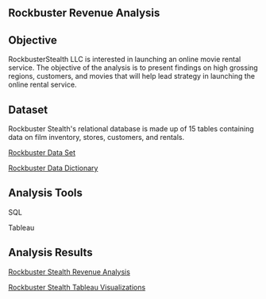 ## Rockbuster Revenue Analysis


## Objective 

RockbusterStealth LLC is interested in launching an online movie rental service. The objective of the analysis is to present findings on high grossing regions, customers, and movies that will help lead strategy in launching the online rental service.

## Dataset

Rockbuster Stealth's relational database is made up of 15 tables containing data on film inventory, stores, customers, and rentals. 

[Rockbuster Data Set](http://www.postgresqltutorial.com/wp-content/uploads/2019/05/dvdrental.zip)

[Rockbuster Data Dictionary](https://github.com/lindar877/rockbuster_revenue_analysis/blob/main/Rockbuster%20Stealth%20Data%20Dictionary.pdf)

## Analysis Tools 

SQL

Tableau 

## Analysis Results

[Rockbuster Stealth Revenue Analysis](https://github.com/lindar877/rockbuster_revenue_analysis/blob/main/LZ%20Rockbuster%20Stealth%20Revenue%20Analysis.pdf)

[Rockbuster Stealth Tableau Visualizations](https://public.tableau.com/views/RockbusterStealthRevenueAnalysis/countbycategory?:language=en-US&publish=yes&:display_count=n&:origin=viz_share_link)
